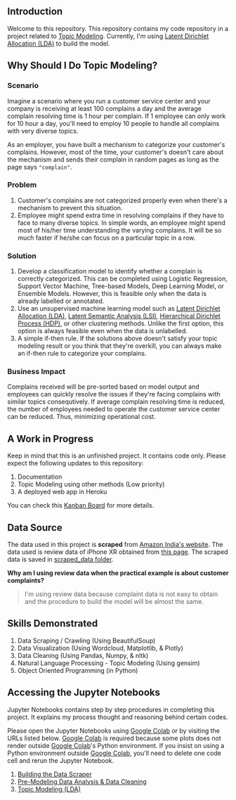 ## Introduction

Welcome to this repository. This repository contains my code repository in a project related to [Topic Modeling](https://en.wikipedia.org/wiki/Topic_model). Currently, I'm using [Latent Dirichlet Allocation (LDA)](https://en.wikipedia.org/wiki/Latent_Dirichlet_allocation) to build the model.

## Why Should I Do Topic Modeling?

### Scenario

Imagine a scenario where you run a customer service center and your company is receiving at least 100 complains a day and the average complain resolving time is 1 hour per complain. If 1 employee can only work for 10 hour a day, you'll need to employ 10 people to handle all complains with very diverse topics.

As an employer, you have built a mechanism to categorize your customer's complains. However, most of the time, your customer's doesn't care about the mechanism and sends their complain in random pages as long as the page says `"complain"`.

### Problem

1. Customer's complains are not categorized properly even when there's a mechanism to prevent this situation.
2. Employee might spend extra time in resolving complains if they have to face to many diverse topics. In simple words, an employee might spend most of his/her time understanding the varying complains. It will be so much faster if he/she can focus on a particular topic in a row.

### Solution

1. Develop a classification model to identify whether a complain is correctly categorized. This can be completed using Logistic Regression, Support Vector Machine, Tree-based Models, Deep Learning Model, or Ensemble Models. However, this is feasible only when the data is already labelled or annotated.
2. Use an unsupervised machine learning model such as [Latent Dirichlet Allocation (LDA)](https://en.wikipedia.org/wiki/Latent_Dirichlet_allocation), [Latent Semantic Analysis (LSI)](https://en.wikipedia.org/wiki/Latent_semantic_analysis), [Hierarchical Dirichlet Process (HDP)](https://en.wikipedia.org/wiki/Hierarchical_Dirichlet_process), or other clustering methods. Unlike the first option, this option is always feasible even when the data is unlabelled.
3. A simple if-then rule. If the solutions above doesn't satisfy your topic modeling result or you think that they're overkill, you can always make an if-then rule to categorize your complains.

### Business Impact

Complains received will be pre-sorted based on model output and employees can quickly resolve the issues if they're facing complains with similar topics consequtively. If average complain resolving time is reduced, the number of employees needed to operate the customer service center can be reduced. Thus, minimizing operational cost.

## A Work in Progress

Keep in mind that this is an unfinished project. It contains code only. Please expect the following updates to this repository:

1. Documentation
2. Topic Modeling using other methods (Low priority)
3. A deployed web app in Heroku

You can check this [Kanban Board](https://github.com/users/gstdl/projects/1) for more details.

## Data Source

The data used in this project is **scraped** from [Amazon India's website](https://www.amazon.in). The data used is review data of iPhone XR obtained from [this page](https://www.amazon.in/Apple-iPhone-XR-64GB-White/dp/B07JGXM9WN/ref=cm_cr_arp_d_bdcrb_top?ie=UTF8). The scraped data is saved in [scraped_data folder](scraped_data).

**Why am I using review data when the practical example is about customer complaints?**

> I'm using review data because complaint data is not easy to obtain and the procedure to build the model will be almost the same.

<!-- **Can I use this data for my personal projects?**

> Yes, you can use this data for your own projects. Besides of topic modeling, you can use it for text classification by using the rating score as label. However, I encourage you to scrape the data by yourself because you'll learn how to scrape data from the internet by doing so. -->

## Skills Demonstrated

1. Data Scraping / Crawling (Using BeautifulSoup)
2. Data Visualization (Using Wordcloud, Matplotlib, & Plotly)
3. Data Cleaning (Using Pandas, Numpy, & nltk)
4. Natural Language Processing - Topic Modeling (Using gensim)
5. Object Oriented Programming (in Python)

## Accessing the Jupyter Notebooks

Jupyter Notebooks contains step by step procedures in completing this project. It explains my process thought and reasoning behind certain codes.

Please open the Jupyter Notebooks using [Google Colab](https://colab.research.google.com) or by visiting the URLs listed below. [Google Colab](https://colab.research.google.com) is required because some plots does not render outside [Google Colab](https://colab.research.google.com)'s Python environment. If you insist on using a Python environment outside [Google Colab](https://colab.research.google.com), you'll need to delete one code cell and rerun the Jupyter Notebook.

1. [Building the Data Scraper](https://colab.research.google.com/github/gstdl/Amazon-IPhone-XR-Product-Review-Topic-Modeling/blob/master/jupyter_notebooks/1.%20Building%20the%20Data%20Scraper.ipynb)
2. [Pre-Modeling Data Analysis & Data Cleaning](https://colab.research.google.com/github/gstdl/Amazon-IPhone-XR-Product-Review-Topic-Modeling/blob/master/jupyter_notebooks/2.%20Pre%20Modeling%20Data%20Analysis%20%26%20Data%20Cleaning.ipynb)
3. [Topic Modeling (LDA)](https://colab.research.google.com/github/gstdl/Amazon-IPhone-XR-Product-Review-Topic-Modeling/blob/master/jupyter_notebooks/3.%20Topic%20Modeling%20(LDA).ipynb)